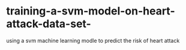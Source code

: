 # training-a-svm-model-on-heart-attack-data-set-
using a svm machine learning modle to predict the risk of heart attack

